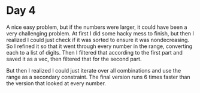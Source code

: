 # Day 4

A nice easy problem, but if the numbers were larger, it could have been a very challenging problem. At first I did some hacky mess to finish, but then I realized I could just check if it was sorted to ensure it was nondecreasing. So I refined it so that it went through every number in the range, converting each to a list of digits. Then I filtered that according to the first part and saved it as a vec, then filtered that for the second part.

But then I realized I could just iterate over all combinations and use the range as a secondary constraint. The final version runs 6 times faster than the version that looked at every number.
